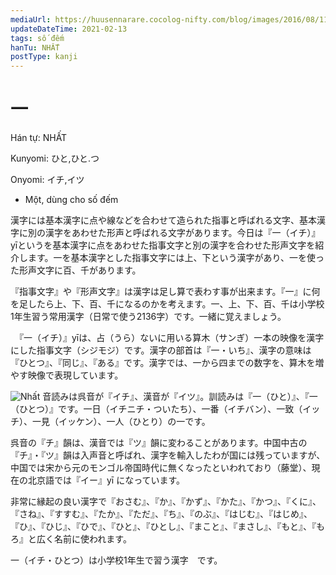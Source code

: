 ```yaml
---
mediaUrl: https://huusennarare.cocolog-nifty.com/blog/images/2016/08/11/photo_12.jpg
updateDateTime: 2021-02-13
tags: số đếm
hanTu: NHẤT
postType: kanji
---
```


# 一

Hán tự: NHẤT

Kunyomi: ひと,ひと.つ

Onyomi: イチ,イツ

- Một, dùng cho số đếm

漢字には基本漢字に点や線などを合わせて造られた指事と呼ばれる文字、基本漢字に別の漢字をあわせた形声と呼ばれる文字があります。今日は『一（イチ）』yīというを基本漢字に点をあわせた指事文字と別の漢字を合わせた形声文字を紹介します。一を基本漢字とした指事文字には上、下という漢字があり、一を使った形声文字に百、千があります。

『指事文字』や『形声文字』は漢字は足し算で表わす事が出来ます。『一』に何を足したら上、下、百、千になるのかを考えます。一、上、下、百、千は小学校1年生習う常用漢字（日常で使う2136字）です。一緒に覚えましょう。

　『一（イチ）』yīは、占（うら）ないに用いる算木（サンぎ）一本の映像を漢字にした指事文字（シジモジ）です。漢字の部首は『一・いち』、漢字の意味は『ひとつ』、『同じ』、『ある』です。漢字では、一から四までの数字を、算木を増やす映像で表現しています。

![Nhất](http://huusennarare.cocolog-nifty.com/blog/images/2016/08/11/photo_12.jpg "Một")
音読みは呉音が『イチ』、漢音が『イツ』。訓読みは『一（ひと）』、『一（ひとつ）』です。一日（イチニチ・ついたち）、一番（イチバン）、一致（イッチ）、一見（イッケン）、一人（ひとり）の一です。

呉音の『チ』韻は、漢音では『ツ』韻に変わることがあります。中国中古の『チ』・『ツ』韻は入声音と呼ばれ、漢字を輸入したわが国には残っていますが、中国では宋から元のモンゴル帝国時代に無くなったといわれており（藤堂）、現在の北京語では『イー』yī になっています。

非常に縁起の良い漢字で『おさむ』、『か』、『かず』、『かた』、『かつ』、『くに』、『さね』、『すすむ』、『たか』、『ただ』、『ち』、『のぶ』、『はじむ』、『はじめ』、『ひ』、『ひじ』、『ひで』、『ひと』、『ひとし』、『まこと』、『まさし』、『もと』、『もろ』と広く名前に使われます。

一（イチ・ひとつ）は小学校1年生で習う漢字　です。